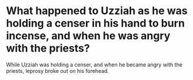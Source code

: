 # What happened to Uzziah as he was holding a censer in his hand to burn incense, and when he was angry with the priests?

While Uzziah was holding a censer, and when he became angry with the priests, leprosy broke out on his forehead. 